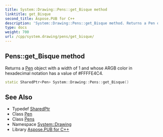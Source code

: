 ```yaml
---
title: System::Drawing::Pens::get_Bisque method
linktitle: get_Bisque
second_title: Aspose.PUB for C++
description: 'System::Drawing::Pens::get_Bisque method. Returns a Pen object with a width of 1 and whose ARGB color in hexadecimal notation has a value of #FFFFE4C4 in C++.'
type: docs
weight: 700
url: /cpp/system.drawing/pens/get_bisque/
---
```

## Pens::get_Bisque method


Returns a [Pen](../../pen/) object with a width of 1 and whose ARGB color in hexadecimal notation has a value of #FFFFE4C4.

```cpp
static SharedPtr<Pen> System::Drawing::Pens::get_Bisque()
```

## See Also

* Typedef [SharedPtr](../../../system/sharedptr/)
* Class [Pen](../../pen/)
* Class [Pens](../)
* Namespace [System::Drawing](../../)
* Library [Aspose.PUB for C++](../../../)
